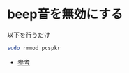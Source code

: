 # beep音を無効にする

以下を行うだけ

```bash
sudo rmmod pcspkr
```

- [参考](https://wiki.archlinux.jp/index.php/PC_%E3%82%B9%E3%83%94%E3%83%BC%E3%82%AB%E3%83%BC)
